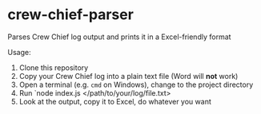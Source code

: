 # crew-chief-parser

Parses Crew Chief log output and prints it in a Excel-friendly format

Usage: 

1. Clone this repository
2. Copy your Crew Chief log into a plain text file (Word will **not** work)
3. Open a terminal (e.g. `cmd` on Windows), change to the project directory
4. Run `node index.js </path/to/your/log/file.txt>
5. Look at the output, copy it to Excel, do whatever you want
